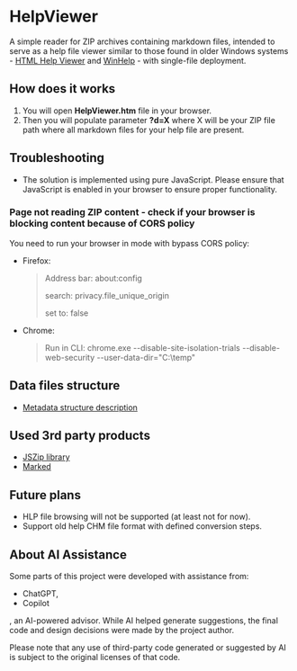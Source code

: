 # HelpViewer

A simple reader for ZIP archives containing markdown files, intended to serve as a help file viewer similar to those found in older Windows systems - [HTML Help Viewer][HTMLHW] and [WinHelp][WinHlp32] - with single-file deployment.

## How does it works

1. You will open **HelpViewer.htm** file in your browser.
2. Then you will populate parameter **?d=X** where X will be your ZIP file path where all markdown files for your help file are present.

## Troubleshooting

- The solution is implemented using pure JavaScript. Please ensure that JavaScript is enabled in your browser to ensure proper functionality.

### Page not reading ZIP content - check if your browser is blocking content because of CORS policy

You need to run your browser in mode with bypass CORS policy:
- Firefox:
  > Address bar: 
  about:config
  > 
  > search:
  privacy.file_unique_origin
  > 
  > set to:
  false
  
- Chrome:
  > Run in CLI:
  > chrome.exe --disable-site-isolation-trials --disable-web-security --user-data-dir="C:\temp"

## Data files structure

- [Metadata structure description][Structure]

## Used 3rd party products

- [JSZip library][JSZIP]
- [Marked][Marked]

## Future plans

- HLP file browsing will not be supported (at least not for now).
- Support old help CHM file format with defined conversion steps.

## About AI Assistance

Some parts of this project were developed with assistance from:

- ChatGPT, 
- Copilot

, an AI-powered advisor. 
While AI helped generate suggestions, the final code and design decisions were made by the project author.

Please note that any use of third-party code generated or suggested by AI is subject to the original licenses of that code.

[HTMLHW]: https://learn.microsoft.com/en-us/previous-versions/windows/desktop/htmlhelp/about-the-html-help-viewer "HTML Help Viewer"
[WinHlp32]: https://blog.butras.cz/2013/11/jiz-od-verze-windows-vista-jiz-neni.html "WinHlp32"
[JSZIP]: http://jszip.org/ "JSZip JavaScript library"
[Marked]: https://marked.js.org/ "Marked JavaScript library"
[Structure]: FileMetadata.md "File metadata"